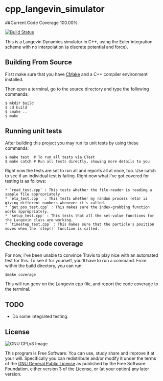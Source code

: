 # cpp_langevin_simulator

##Current Code Coverage
100.00%

[![Build Status](https://travis-ci.org/RainierBarrett/cpp_langevin_simulator.svg?branch=master)](https://travis-ci.org/RainierBarrett/cpp_langevin_simulator)

This is a Langevin Dynamics simulator in C++, using the Euler integration scheme with no interpolation (a discrete potential and force).

## Building From Source

First make sure that you have [CMake](http://www.cmake.org/) and a C++ compiler environment installed.

Then open a terminal, go to the source directory and type the following commands:

    $ mkdir build
    $ cd build
    $ cmake ..
    $ make

## Running unit tests

After building this project you may run its unit tests by using these commands:

    $ make test  # To run all tests via CTest
    $ make catch # Run all tests directly, showing more details to you

Right now the tests are set to run all and reports all at once, too. Use catch to see if an individual test is failing. Right now what I've got covered for testing is as follows:

    * `read_test.cpp` : This tests whether the file-reader is reading a sample file appropriately
    * `eta_test.cpp`  : This tests whether my random process (eta) is giving different numbers whenever it's called.
    * `get_pos_test.cpp` : This makes sure the index-grabbing function works appropriately.
    * `setup_test.cpp` : This tests that all the set-value functions for the Langevin class are working.
    * `timestep_test.cpp` : This makes sure that the particle's position moves when the `step()` function is called.

## Checking code coverage

For now, I've been unable to convince Travis to play nice with an automated test for this. To see it for yourself, you'll have to run a command. From within the build directory, you can run:

    $make coverage

This will run gcov on the Langevin cpp file, and report the code coverage to the terminal.

## TODO

   * Do some integrated testing.

## License

![GNU GPLv3 Image](https://www.gnu.org/graphics/gplv3-127x51.png)

This program is Free Software: You can use, study share and improve it at your
will. Specifically you can redistribute and/or modify it under the terms of the
[GNU General Public License](https://www.gnu.org/licenses/gpl.html) as
published by the Free Software Foundation, either version 3 of the License, or
(at your option) any later version.